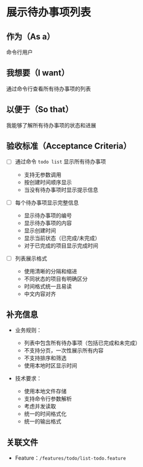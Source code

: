 # 展示待办事项列表

## 作为（As a）
命令行用户

## 我想要（I want）
通过命令行查看所有待办事项的列表

## 以便于（So that）
我能够了解所有待办事项的状态和进展

## 验收标准（Acceptance Criteria）
- [ ] 通过命令 `todo list` 显示所有待办事项
  * 支持无参数调用
  * 按创建时间顺序显示
  * 当没有待办事项时显示提示信息

- [ ] 每个待办事项显示完整信息
  * 显示待办事项的编号
  * 显示待办事项的内容
  * 显示创建时间
  * 显示当前状态（已完成/未完成）
  * 对于已完成的项目显示完成时间

- [ ] 列表展示格式
  * 使用清晰的分隔和缩进
  * 不同状态的项目有明确区分
  * 时间格式统一且易读
  * 中文内容对齐

## 补充信息
- 业务规则：
  * 列表中包含所有待办事项（包括已完成和未完成）
  * 不支持分页，一次性展示所有内容
  * 不支持排序和筛选
  * 使用本地时区显示时间
  
- 技术要求：
  * 使用本地文件存储
  * 支持命令行参数解析
  * 考虑并发读取
  * 统一的时间格式化
  * 统一的输出格式

## 关联文件
- Feature：`/features/todo/list-todo.feature` 